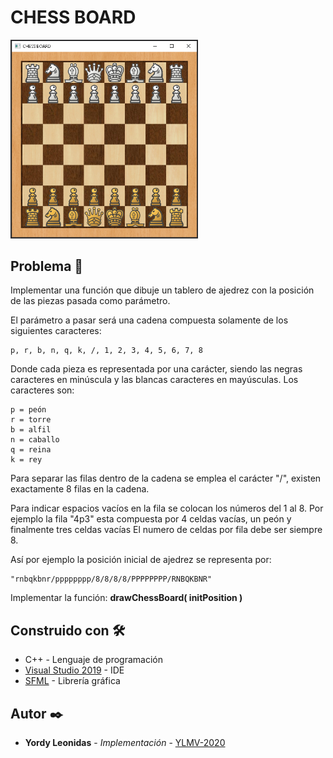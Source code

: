 # CHESS BOARD

 <img src="https://github.com/YLMV-2020/BMG-CHESS-BOARD/blob/main/screenshot/game.png" width="300px">

## Problema 🚀

Implementar una función que dibuje un tablero de ajedrez con la posición de las piezas pasada como parámetro.

El parámetro a pasar será una cadena compuesta solamente de los siguientes caracteres:

```
p, r, b, n, q, k, /, 1, 2, 3, 4, 5, 6, 7, 8
```

Donde cada pieza es representada por una carácter, siendo las negras caracteres en minúscula y las blancas caracteres en mayúsculas. Los caracteres son:

```
p = peón
r = torre
b = alfil
n = caballo
q = reina
k = rey
```

Para separar las filas dentro de la cadena se emplea el carácter "/", existen exactamente 8 filas en la cadena.

Para indicar espacios vacíos en la fila se colocan los números del 1 al 8. Por ejemplo la fila "4p3" esta compuesta por 4 celdas vacías, un peón y finalmente tres celdas vacías El numero de celdas por fila debe ser siempre 8. 

Así por ejemplo la posición inicial de ajedrez se representa por:
```
"rnbqkbnr/pppppppp/8/8/8/8/PPPPPPPP/RNBQKBNR"
```
Implementar la función: **drawChessBoard( initPosition )**

## Construido con 🛠️

* C++ - Lenguaje de programación
* [Visual Studio 2019](https://visualstudio.microsoft.com/es/downloads/) - IDE
* [SFML](https://www.sfml-dev.org) - Librería gráfica

## Autor ✒️

* **Yordy Leonidas** - *Implementación* - [YLMV-2020](https://github.com/YLMV-2020)
